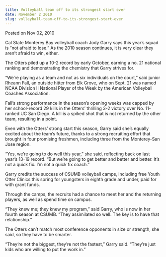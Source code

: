 ```yaml
---
title: Volleyball team off to its strongest start ever
date: November 2 2010
slug: volleyball-team-off-to-its-strongest-start-ever
---
```





<span class="date">Posted on Nov 02, 2010    </span>
<p>Cal State Monterey Bay volleyball coach Jody Garry says this
year&#x2019;s squad is &#x201C;not afraid to lose.&#x201D; As the 2010 season continues,
it is very clear they aren&#x2019;t afraid to win, either.</p>
<p>The Otters piled up a 10-2 record by early October, earning a
no. 21 national ranking and demonstrating the chemistry that Garry
strives for.</p>
<p>&#x201C;We&#x2019;re playing as a team and not as six individuals on the
court,&#x201D; said junior Rheann Fall, an outside hitter from Elk Grove,
who on Sept. 21 was named NCAA Division II National Player of the
Week by the American Volleyball Coaches Association.</p>
<p>Fall&#x2019;s strong performance in the season&#x2019;s opening weeks was
capped by her school-record 29 kills in the Otters&#x2019; thrilling 3-2
victory over No. 11-ranked UC San Diego. A kill is a spiked shot
that is not returned by the other team, resulting in a point.</p>
<p>Even with the Otters&#x2019; strong start this season, Garry said she&#x2019;s
equally excited about the team&#x2019;s future, thanks to a strong
recruiting effort that brought in four promising freshmen,
including three from the Monterey-San Jose region.</p>
<p>&#x201C;Yes, we&#x2019;re going to do well this year,&#x201D; she said, reflecting
back on last year&#x2019;s 13-19 record. &#x201C;But we&#x2019;re going to get better
and better and better. It&#x2019;s not a quick fix. I&#x2019;m not a quick fix
coach.&#x201D;</p>
<p>Garry credits the success of CSUMB volleyball camps, including
free Youth Otter Clinics this spring for youngsters in eighth grade
and under, paid for with grant funds.</p>
<p>Through the camps, the recruits had a chance to meet her and the
returning players, as well as spend time on campus.</p>
<p>&#x201C;They knew me; they knew my program,&#x201D; said Garry, who is now in
her fourth season at CSUMB. &#x201C;They assimilated so well. The key is
to have that relationship.&#x201D;</p>
<p>The Otters can&#x2019;t match most conference opponents in size or
strength, she said, so they have to be smarter.</p>
<p>&#x201C;They&#x2019;re not the biggest, they&#x2019;re not the fastest,&#x201D; Garry said.
&#x201C;They&#x2019;re just kids who are willing to put the work in.&#x201D;<br>
&#xA0;</br></p>





